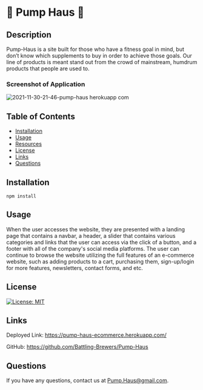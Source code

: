 # 💪 Pump Haus 💪

## Description

Pump-Haus is a site built for those who have a fitness goal in mind, but don’t know which supplements to buy in order to achieve those goals.
Our line of products is meant stand out from the crowd of mainstream, humdrum products that people are used to.

### Screenshot of Application

![2021-11-30-21-46-pump-haus herokuapp com](https://user-images.githubusercontent.com/62318347/144162831-dfc18540-0826-4e37-aaad-ae811d0d09dd.png)

## Table of Contents

* [Installation](#installation)
* [Usage](#usage)
* [Resources](#resources)
* [License](#license)
* [Links](#links)
* [Questions](#questions)

## Installation

```
npm install
```

## Usage

When the user accesses the website, they are presented with a landing page that contains a navbar, a header, a slider that contains various categories and links that the user can access via the click of a button, and a footer with all of the company's social media platforms. The user can continue to browse the website utilizing the full features of an e-commerce website, such as adding products to a cart, purchasing them, sign-up/login for more features, newsletters, contact forms, and etc.

## License

[![License: MIT](https://img.shields.io/badge/License-MIT-yellow.svg)](https://opensource.org/licenses/MIT)

## Links

Deployed Link: https://pump-haus-ecommerce.herokuapp.com/

GitHub: https://github.com/Battling-Brewers/Pump-Haus

## Questions

If you have any questions, contact us at Pump.Haus@gmail.com.
